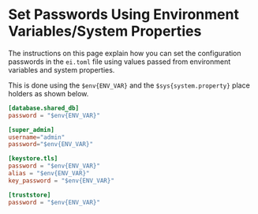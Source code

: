 # Set Passwords Using Environment Variables/System Properties

The instructions on this page explain how you can set the configuration passwords in the `ei.toml` file using values passed from environment variables and system properties. 

This is done using the `$env{ENV_VAR}` and the `$sys{system.property}` place holders as shown below.

```toml
[database.shared_db]
password = "$env{ENV_VAR}"

[super_admin]
username="admin"
password="$env{ENV_VAR}"

[keystore.tls]
password = "$env{ENV_VAR}" 
alias = "$env{ENV_VAR}" 
key_password = "$env{ENV_VAR}"  

[truststore]                  
password = "$env{ENV_VAR}" 
``` 
